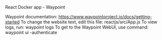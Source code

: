 React Docker app - Waypoint

Waypoint documentation: https://www.waypointproject.io/docs/getting-started
To change the website text, edit this file:  reactjs/src/App.js 
To view  logs, run:  waypoint logs
To get to the Waypoint WebUI, use command:  waypoint ui -authenticate
